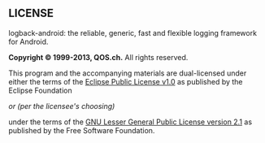 LICENSE
--------

logback-android: the reliable, generic, fast and flexible logging framework
for Android.

**Copyright &copy; 1999-2013, QOS.ch.** All rights reserved. 

This program and the accompanying materials are dual-licensed under
either the terms of the [Eclipse Public License v1.0][1] as published by
the Eclipse Foundation
 
  *or (per the licensee's choosing)*
 
under the terms of the [GNU Lesser General Public License version 2.1][2]
as published by the Free Software Foundation.


 [1]: http://www.eclipse.org/legal/epl-v10.html
 [2]: http://www.gnu.org/licenses/lgpl-2.1.html

